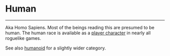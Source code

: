 # Human

---

Aka Homo Sapiens. Most of the beings reading this are presumed to be human. The human race is available as a [player character](player_character.md) in nearly all roguelike games.

See also [humanoid](humanoid.md) for a slightly wider category.
